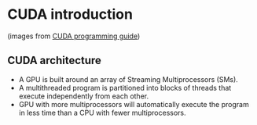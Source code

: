# CUDA introduction 
(images from <a href="https://docs.nvidia.com/cuda/cuda-c-programming-guide/index.html">CUDA programming guide</a>)
## CUDA architecture
  - A GPU is built around an array of Streaming Multiprocessors (SMs).
  - A multithreaded program is partitioned into blocks of threads that execute independently from each other.
  - GPU with more multiprocessors will automatically execute the program in less time than a CPU with fewer multiprocessors.
  
  

